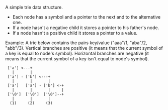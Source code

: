 A simple trie data structure.

* Each node has a symbol and a pointer to the next and to the alternative one.
* If a node hasn't a negative child it stores a pointer to his father's node.
* If a node hasn't a positive child it stores a pointer to a value.

Example: A trie below contains the pairs key/value ("aaa"/1, "aba"/2, "abb"/3). Vertical branches are positive (it means that the current symbol of a key is equal to node's symbol). Horizontal branches are negative (it means that the current symbol of a key isn't equal to node's symbol).

``` Example
 ['a'] <---+
   |       |
 ['a'] - ['b'] <---+
   |       |       |
 ['a']   ['a'] - ['b'] <-+
   |       |       |     |
 ['\0']  ['\0']  ['\0']--+
   |       |       |
  (1)     (2)     (3)
 ```
